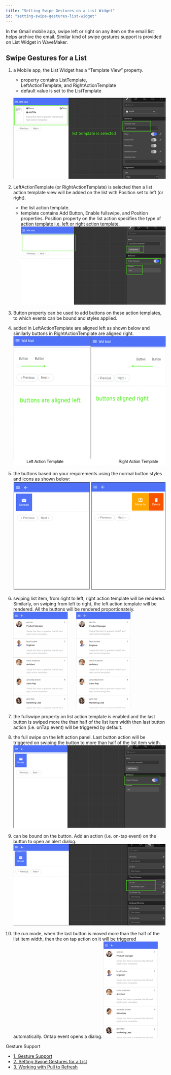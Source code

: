 ```yaml
---
title: "Setting Swipe Gestures on a List Widget"
id: "setting-swipe-gestures-list-widget"
---
```


In the Gmail mobile app, swipe left or right on any item on the email list helps archive the email. Similar kind of swipe gestures support is provided on List Widget in WaveMaker.

## Swipe Gestures for a List

1. a Mobile app, the List Widget has a “Template View” property.
    
    - property contains ListTemplate, LeftActionTemplate, and RightActionTemplate
    - default value is set to the ListTemplate
    
    [![](../assets/SwipeList1.png)](../assets/SwipeList1.png)
2. LeftActionTemplate (or RightActionTemplate) is selected then a list action template view will be added on the list with Position set to left (or right).
    - the list action template.
    - template contains Add Button, Enable fullswipe, and Position properties. Position property on the list action specifies the type of action template i.e. left or right action template. [![](../assets/SwipeList2.png)](../assets/SwipeList2.png)
3. Button property can be used to add buttons on these action templates, to which events can be bound and styles applied.
4. added in LeftActionTemplate are aligned left as shown below and similarly buttons in RightActionTemplate are aligned right. [![](../assets/SwipeList3.png)](../assets/SwipeList3.png)
5. the buttons based on your requirements using the normal button styles and icons as shown below: [![](../assets/SwipeList4.png)](../assets/SwipeList4.png)
6. swiping list item, from right to left, right action template will be rendered. Similarly, on swiping from left to right, the left action template will be rendered. All the buttons will be rendered proportionately. [![](../assets/swipe_right.gif)](../assets/swipe_right.gif)       [![](../assets/swipe.gif)](../assets/swipe.gif)
7. the fullswipe property on list action template is enabled and the last button is swiped more the than half of the list item width then last button action (i.e. onTap event) will be triggered by default.
8. the full swipe on the left action panel. Last button action will be triggered on swiping the button to more than half of the list item width. [![](../assets/SwipeList5.png)](../assets/SwipeList5.png)
9. can be bound on the button. Add an action (i.e. on-tap event) on the button to open an alert dialog. [![](../assets/SwipeList6.png)](../assets/SwipeList6.png)
10. the run mode, when the last button is moved more than the half of the list item width, then the on tap action on it will be triggered automatically. Ontap event opens a dialog. [![](../assets/swipe_right_dialog.gif)](../assets/swipe_right_dialog.gif)

Gesture Support

- [1\. Gesture Support](/learn/hybrid-mobile/gesture-support/)
- [2\. Setting Swipe Gestures for a List](#)
- [3\. Working with Pull to Refresh](/learn/how-tos/working-pull-refresh/)
